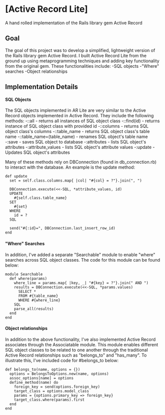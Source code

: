 # [Active Record Lite]

A hand rolled implementation of the Rails library gem Active Record

## Goal

The goal of this project was to develop a simplified, lightweight version of the Rails library gem Active Record. I built Active Record Lite from the ground up using metaprogramming techniques and adding key functionality from the original gem. These functionalities include:
-SQL objects
-"Where" searches
-Object relationships

## Implementation Details

#### SQL Objects

The SQL objects implemented in AR Lite are very similar to the Active Record objects implemented in Active Record. They include the following methods:
-::all - returns all instances of SQL object class
-::find(id) - returns instance of SQL object class with provided id
-::columns - returns SQL object class's columns
-::table_name - returns SQL object class's table name
-::table_name=(table_name) - renames SQL object's table name
-:save - saves SQL object to database
-:attributes - lists SQL object's attributes
-:attribute_values - lists SQL object's attribute values
-:update - Updates SQL object's attributes

Many of these methods rely on DBConnection (found in db_connection.rb) to interact with the database. An example is the update method:
```
def update
  set = self.class.columns.map{ |col| "#{col} = ?"}.join(", ")

  DBConnection.execute(<<-SQL, *attribute_values, id)
  UPDATE
    #{self.class.table_name}
  SET
    #{set}
  WHERE
    id = ?
  SQL

  send("#{:id}=", DBConnection.last_insert_row_id)
end
```

#### "Where" Searches
In addition, I've added a separate "Searchable" module to enable "where" searches across SQL object classes. The code for this module can be found below:
```
module Searchable
  def where(params)
    where_line = params.map{ |key, _| "#{key} = ?"}.join(" AND ")
    results = DBConnection.execute(<<-SQL, *params.values)
      SELECT *
      FROM #{table_name}
      WHERE #{where_line}
    SQL
    parse_all(results)
  end
end
```

#### Object relationships
In addition to the above functionality, I've also implemented Active Record associates through the Associatable module. This module enables different SQL object classes to be related to one another through the traditional Active Record relationships such as "belongs_to" and "has_many". To illustrate this, I've included code for #belongs_to below:
```
def belongs_to(name, options = {})
  options = BelongsToOptions.new(name, options)
  assoc_options[name] = options
  define_method(name) do
    foreign_key = send(options.foreign_key)
    target_class = options.model_class
    params = {options.primary_key => foreign_key}
    target_class.where(params).first
  end
end
```
